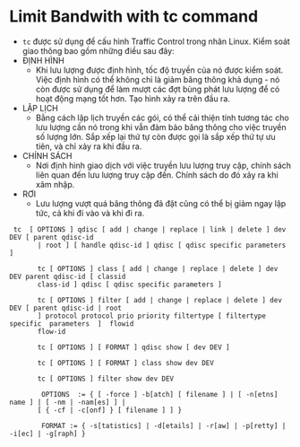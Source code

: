 # Limit Bandwith with tc command
* `tc` được sử dụng để cấu hình Traffic Control trong nhân Linux. Kiểm soát giao thông bao gồm những điều sau đây:
* ĐỊNH HÌNH
  * Khi lưu lượng được định hình, tốc độ truyền của nó được kiểm soát. Việc định hình có thể không chỉ là giảm băng thông khả dụng - nó còn được sử dụng để làm mượt các đợt bùng phát lưu lượng để có hoạt động mạng tốt hơn. Tạo hình xảy ra trên đầu ra.
* LẬP LỊCH
  * Bằng cách lập lịch truyền các gói, có thể cải thiện tính tương tác cho lưu lượng cần nó trong khi vẫn đảm bảo băng thông cho việc truyền số lượng lớn. Sắp xếp lại thứ tự còn được gọi là sắp xếp thứ tự ưu tiên, và chỉ xảy ra khi đầu ra.
* CHÍNH SÁCH
  * Nơi định hình giao dịch với việc truyền lưu lượng truy cập, chính sách liên quan đến lưu lượng truy cập đến. Chính sách do đó xảy ra khi xâm nhập.
* RƠI
  * Lưu lượng vượt quá băng thông đã đặt cũng có thể bị giảm ngay lập tức, cả khi đi vào và khi đi ra.
```
 tc  [ OPTIONS ] qdisc [ add | change | replace | link | delete ] dev DEV [ parent qdisc-id
       | root ] [ handle qdisc-id ] qdisc [ qdisc specific parameters ]

       tc [ OPTIONS ] class [ add | change | replace | delete ] dev DEV parent qdisc-id [ classid
       class-id ] qdisc [ qdisc specific parameters ]

       tc [ OPTIONS ] filter [ add | change | replace | delete ] dev DEV [ parent qdisc-id | root
       ] protocol protocol prio priority filtertype [ filtertype  specific  parameters  ]  flowid
       flow-id

       tc [ OPTIONS ] [ FORMAT ] qdisc show [ dev DEV ]

       tc [ OPTIONS ] [ FORMAT ] class show dev DEV

       tc [ OPTIONS ] filter show dev DEV

        OPTIONS  := { [ -force ] -b[atch] [ filename ] | [ -n[etns] name ] | [ -nm | -nam[es] ] |
       [ { -cf | -c[onf] } [ filename ] ] }

        FORMAT := { -s[tatistics] | -d[etails] | -r[aw] | -p[retty] | -i[ec] | -g[raph] }
 ```
